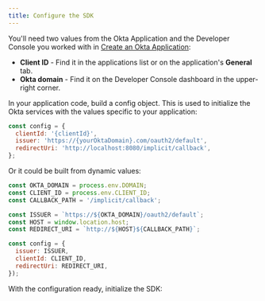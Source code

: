 ```yaml
---
title: Configure the SDK
---
```


You'll need two values from the Okta Application and the Developer Console you worked with in [Create an Okta Application](/guides/sign-into-spa/-/create-okta-application):

* **Client ID** - Find it in the applications list or on the application's **General** tab.
* **Okta domain** - Find it on the Developer Console dashboard in the upper-right corner. 

In your application code, build a config object. This is used to initialize the Okta services with the values specific to your application:

```javascript
const config = {
  clientId: '{clientId}',
  issuer: 'https://{yourOktaDomain}.com/oauth2/default',
  redirectUri: 'http://localhost:8080/implicit/callback',
};
```

Or it could be built from dynamic values:

```javascript
const OKTA_DOMAIN = process.env.DOMAIN;
const CLIENT_ID = process.env.CLIENT_ID;
const CALLBACK_PATH = '/implicit/callback';

const ISSUER = `https://${OKTA_DOMAIN}/oauth2/default`;
const HOST = window.location.host;
const REDIRECT_URI = `http://${HOST}${CALLBACK_PATH}`;

const config = {
  issuer: ISSUER,
  clientId: CLIENT_ID,
  redirectUri: REDIRECT_URI,
});
```

With the configuration ready, initialize the SDK:

<StackSelector snippet="config"/>

<NextSectionLink/>
